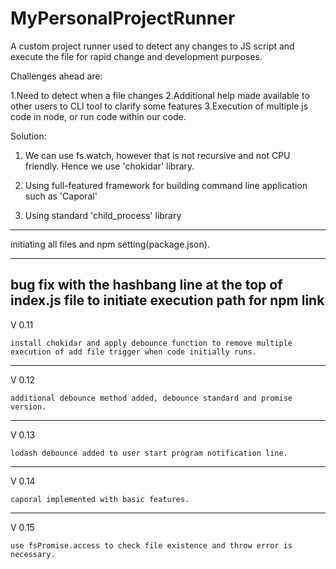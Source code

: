 # MyPersonalProjectRunner
A custom project runner used to detect any changes to JS script and execute the file for rapid change and development purposes.

Challenges ahead are:

1.Need to detect when a file changes
2.Additional help made available to other users to CLI tool to clarify some features
3.Execution of multiple js code in node, or run code within our code. 

Solution:

1. We can use fs.watch, however that is not recursive and not CPU friendly. Hence we use 'chokidar' library.

2. Using full-featured framework for building command line application such as 'Caporal'

3. Using standard 'child_process' library


-------------

initiating all files and npm setting(package.json).

-------------

bug fix with the hashbang line at the top of index.js file to initiate execution path for npm link
-------------

V 0.11

    install chokidar and apply debounce function to remove multiple execution of add file trigger when code initially runs.
-------------

V 0.12

    additional debounce method added, debounce standard and promise version.
-------------

V 0.13

    lodash debounce added to user start program notification line.
-------------

V 0.14

    caporal implemented with basic features.
-------------

V 0.15

    use fsPromise.access to check file existence and throw error is necessary.